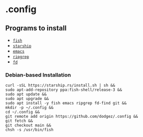 # .config

## Programs to install
- [`fish`](https://github.com/fish-shell/fish-shell)
- [`starship`](https://github.com/starship/starship)
- [`emacs`](https://www.gnu.org/software/emacs)
- [`ripgrep`](https://github.com/BurntSushi/ripgrep)
- [`fd`](https://github.com/sharkdp/fd)

### Debian-based Installation

```
curl -sSL https://starship.rs/install.sh | sh &&
sudo apt-add-repository ppa:fish-shell/release-3 &&
sudo apt update &&
sudo apt upgrade &&
sudo apt install -y fish emacs ripgrep fd-find git &&
mkdir -p ~/.config &&
cd ~/.config &&
git remote add origin https://github.com/dodgez/.config &&
git fetch &&
git checkout main &&
chsh -s /usr/bin/fish
```

